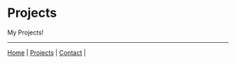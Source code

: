 # Projects


My Projects! 

----
[Home](/markdown-portfolio/) |
[Projects](projects.markdown) |
[Contact](contact.markdown) |
